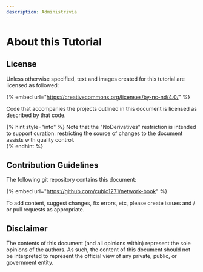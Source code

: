 ```yaml
---
description: Administrivia
---
```


# About this Tutorial

## License

Unless otherwise specified, text and images created for this tutorial are licensed as followed:

{% embed url="https://creativecommons.org/licenses/by-nc-nd/4.0/" %}

Code that accompanies the projects outlined in this document is licensed as described by that code.

{% hint style="info" %}
Note that the "NoDerivatives" restriction is intended to support curation: restricting the source of changes to the document assists with quality control.  
{% endhint %}

## Contribution Guidelines

The following git repository contains this document:

{% embed url="https://github.com/cubic1271/network-book" %}



To add content, suggest changes, fix errors, etc, please create issues and / or pull requests as appropriate.

## Disclaimer

The contents of this document \(and all opinions within\) represent the sole opinions of the authors.  As such, the content of this document should not be interpreted to represent the official view of any private, public, or government entity.



